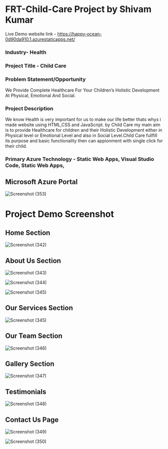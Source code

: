 # FRT-Child-Care Project by Shivam Kumar

Live Demo website link - https://happy-ocean-0d90da910.1.azurestaticapps.net/

### Industry- Health

### Project Title - Child Care

### Problem Statement/Opportunity
We Provide Complete Healthcare For Your Children’s Holistic Development At Physical, Emotional And Social.

### Project Description 
We know Health is very important for us to make our life better thats whys i made website using HTML,CSS and JavaScript. by Child Care my main aim is to provide Healthcare for children and their Holistic Development either in Physical level or Emotional Level and also in Social Level.Child Care fullfill its purpose and basic functionality then can appionment with single click for their child.

### Primary Azure Technology - Static Web Apps, Visual Studio Code, Static Web Apps,

## Microsoft Azure Portal 
![Screenshot (353)](https://user-images.githubusercontent.com/85667548/176900239-b01f3a06-3e89-4a4b-a937-ae88fbdd578c.png)

# Project Demo Screenshot

## Home Section
![Screenshot (342)](https://user-images.githubusercontent.com/85667548/176899966-b089c45e-3d74-4fdc-bc0e-60923340c712.png)

## About Us Section
![Screenshot (343)](https://user-images.githubusercontent.com/85667548/176900100-df2f918a-f183-4466-947c-c4b2654a0728.png)

![Screenshot (344)](https://user-images.githubusercontent.com/85667548/176900381-7d12c9ee-7806-4f40-88a4-dcb341e3530f.png)

![Screenshot (345)](https://user-images.githubusercontent.com/85667548/176900630-349b8af8-d3ec-4b9b-ab3b-2968011f9a66.png)



## Our Services Section
![Screenshot (345)](https://user-images.githubusercontent.com/85667548/176900467-242e72d9-c51c-4eaa-8cf7-f5de0bc0fdcf.png)

## Our Team Section
![Screenshot (346)](https://user-images.githubusercontent.com/85667548/176900580-87310736-be7b-4869-abbd-3d80214fd403.png)

## Gallery Section
![Screenshot (347)](https://user-images.githubusercontent.com/85667548/176901782-30a383bf-a22c-4bea-85b3-e2b723ae3a3a.png)


## Testimonials
![Screenshot (348)](https://user-images.githubusercontent.com/85667548/176902482-d534a8f5-ea7a-40eb-a382-0049973ba51f.png)


## Contact Us Page

![Screenshot (349)](https://user-images.githubusercontent.com/85667548/176902511-412969e1-d3ac-4b7b-9958-059acffff2e6.png)

![Screenshot (350)](https://user-images.githubusercontent.com/85667548/176902568-3362a776-c1de-4ca1-aaad-b6306e0ceaab.png)




